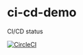 # ci-cd-demo

CI/CD status

[![CircleCI](https://circleci.com/gh/trailapps/ci-cd-demo/tree/main.svg?style=svg)](https://circleci.com/gh/trailapps/ci-cd-demo/tree/main)
